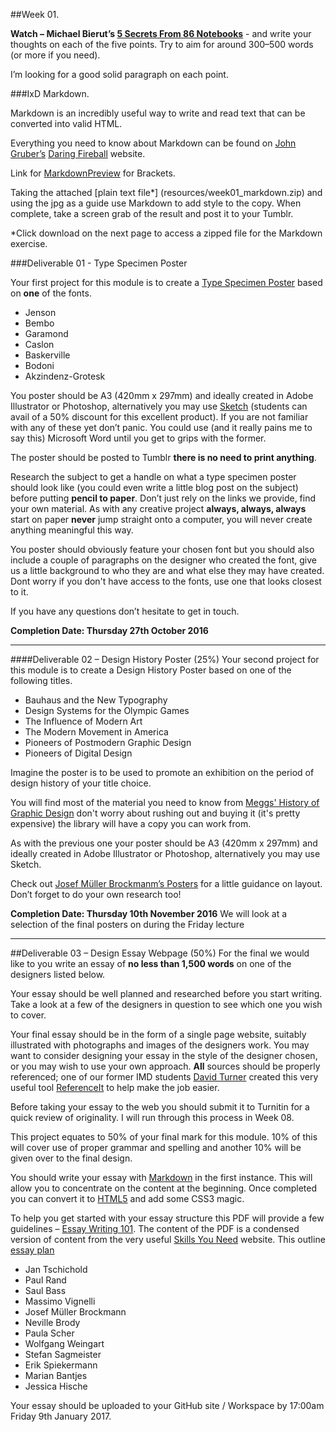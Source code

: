 ##Week 01.

**Watch –  Michael Bierut’s [5 Secrets From 86 Notebooks](http://99u.com/videos/6056/michael-bierut-5-secrets-from-86-notebooks)** - and write your thoughts on each of the five points. Try to aim for around 300–500 words (or more if you need).

I’m looking for a good solid paragraph on each point.

###IxD Markdown.

Markdown is an incredibly useful way to write and read text that can be converted into valid HTML.

Everything you need to know about Markdown can be found on [John Gruber’s](https://twitter.com/gruber?ref_src=twsrc%5Egoogle%7Ctwcamp%5Eserp%7Ctwgr%5Eauthor) [Daring Fireball](http://daringfireball.net/projects/markdown/) website.

Link for [MarkdownPreview](https://github.com/gruehle/MarkdownPreview) for Brackets.

Taking the attached [plain text file*] (resources/week01_markdown.zip) and using the jpg as a guide use Markdown to add style to the copy. When complete, take a screen grab of the result and post it to your Tumblr.

*Click download on the next page to access a zipped file for the Markdown exercise.

###Deliverable 01 - Type Specimen Poster

Your first project for this module is to create a [Type Specimen Poster](https://uk.pinterest.com/jsgore/typography-type-specimen-posters/) based on **one** of the fonts.

- Jenson
- Bembo
- Garamond
- Caslon
- Baskerville
- Bodoni
- Akzindenz-Grotesk

You poster should be A3 (420mm x 297mm) and ideally created in Adobe Illustrator or Photoshop, alternatively you may use [Sketch](http://bohemiancoding.com/sketch/) (students can avail of a 50% discount for this excellent product). If you are not familiar with any of these yet don’t panic. You could use (and it really pains me to say this) Microsoft Word until you get to grips with the former. 

The poster should be posted to Tumblr **there is no need to print anything**. 

Research the subject to get a handle on what a type specimen poster should look like (you could even write a little blog post on the subject) before putting **pencil to paper**. Don’t just rely on the links we provide, find your own material. As with any creative project **always, always, always** start on paper **never** jump straight onto a computer, you will never create anything meaningful this way.

You poster should obviously feature your chosen font but you should also include a couple of paragraphs on the designer who created the font, give us a little background to who they are and what else they may have created. Dont worry if you don't have access to the fonts, use one that looks closest to it.

If you have any questions don’t hesitate to get in touch.

**Completion Date: Thursday 27th October 2016** 

---

####Deliverable 02 – Design History Poster (25%)
Your second project for this module is to create a Design History Poster based on one of the following titles.

- Bauhaus and the New Typography
- Design Systems for the Olympic Games
- The Influence of Modern Art
- The Modern Movement in America
- Pioneers of Postmodern Graphic Design
- Pioneers of Digital Design

Imagine the poster is to be used to promote an exhibition on the period of design history of your title choice.

You will find most of the material you need to know from [Meggs' History of Graphic Design](http://www.amazon.co.uk/Meggs-History-Graphic-Design-Philip/dp/0470168730/ref=dp_ob_title_bk) don't worry about rushing out and buying it (it's pretty expensive) the library will have a copy you can work from.

As with the previous one your poster should be A3 (420mm x 297mm) and ideally created in Adobe Illustrator or Photoshop, alternatively you may use Sketch.

Check out [Josef Müller Brockmanm’s Posters](https://uk.pinterest.com/eleventhirty/jmb/) for a little guidance on layout. Don’t forget to do your own research too!

**Completion Date: Thursday 10th November 2016** We will look at a selection of the final posters on during the Friday lecture

<!-- ###IMD Poster
As with the Type Specimen poster which you all managed so well, try to design your poster to fit with the period of design you have chosen. Look at this as an exhibition poster promoting a show celebrating the particular period you have chosen.

###IxD Presentation
You should have received an email outlining your groups and the title of your presentation. The presentation should be planned to last 10 minutes and where possible include a presentation element from each member of the team. 

It will be useful to get together in your teams at some stage early next week to discuss who will be responsible for different aspects of the presentation. GitHub is a great way to collaborate on material and keep track of everyone's input it will also allow us to see how each member of the team has performed. This – [How to Collaborate On GitHub](http://code.tutsplus.com/tutorials/how-to-collaborate-on-github--net-34267) is a useful resource on getting up and running with as a group.

###Research, research, research
As with any project research is vital at the early stages (and throughout) to ensure you are going in the right direction and what you are planning to present is relevant and accurate.

###Deadline
IMD poster should be uploaded to your webspace by 9.00am on Friday 30th October so we can take a look through them during the lecture. The IxD presentations will take place on the same day in BA-03-009. -->

---

##Deliverable 03 – Design Essay Webpage (50%)
For the final we would like to you write an essay of **no less than 1,500 words** on one of the designers listed below.

Your essay should be well planned and researched before you start writing. Take a look at a few of the designers in question to see which one you wish to cover.

Your final essay should be in the form of a single page website, suitably illustrated with photographs and images of the designers work. You may want to consider designing your essay in the style of the designer chosen, or you may wish to use your own approach. **All** sources should be properly referenced; one of our former IMD students [David Turner](https://davidturner.name/) created this very useful tool [ReferenceIt](https://referenceit.org) to help make the job easier. 

Before taking your essay to the web you should submit it to Turnitin for a quick review of originality. I will run through this process in Week 08.

This project equates to 50% of your final mark for this module. 10% of this will cover use of proper grammar and spelling and another 10% will be given over to the final design.

You should write your essay with [Markdown](https://daringfireball.net/projects/markdown) in the first instance. This will allow you to concentrate on the content at the beginning. Once completed you can convert it to [HTML5](https://daringfireball.net/projects/markdown/dingus) and add some CSS3 magic.

To help you get started with your essay structure this PDF will provide a few guidelines – [Essay Writing 101](resources/essay_planning_101.pdf). The content of the PDF is a condensed version of content from the very useful [Skills You Need](http://www.skillsyouneed.com/learn/essay-planning.html) website. This outline [essay plan]()

- Jan Tschichold
- Paul Rand
- Saul Bass
- Massimo Vignelli
- Josef Müller Brockmann
- Neville Brody
- Paula Scher
- Wolfgang Weingart
- Stefan Sagmeister
- Erik Spiekermann
- Marian Bantjes
- Jessica Hische 

Your essay should be uploaded to your GitHub site / Workspace by 17:00am Friday 9th January 2017.
